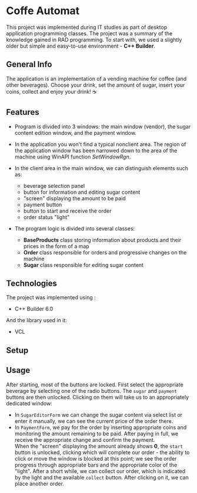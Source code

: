# Coffe Automat
This project was implemented during IT studies as part of desktop application programming classes. The project was a summary of the knowledge gained in RAD programming. 
To start with, we used a slightly older but simple and easy-to-use environment - __C++ Builder__.

## General Info
The application is an implementation of a vending machine for coffee (and other beverages). Choose your drink, set the amount of sugar, insert your coins, collect and enjoy your drink! :coffee:

## Features
- Program is divided into 3 windows: the main window (vendor), the sugar content edition window, and the payment window.
- In the application you won't find a typical nonclient area. The region of the application window has been narrowed down to the area of the machine using WinAPI function _SetWindowRgn_.
- In the client area in the main window, we can distinguish elements such as:
  - beverage selection panel
  - button for information and editing sugar content
  - "screen" displaying the amount to be paid
  - payment button
  - button to start and receive the order
  - order status "light"  

- The program logic is divided into several classes:
  - __BaseProducts__ class storing information about products and their prices in the form of a map
  - __Order__ class responsible for orders and progressive changes on the machine
  - __Sugar__ class responsible for editing sugar content

## Technologies
The project was implemented using :
* C++ Builder 6.0  
  
And the library used in it:
* VCL

## Setup  

## Usage
After starting, most of the buttons are locked. First select the appropriate beverage by selecting one of the radio buttons. The `sugar` and `payment` buttons are then unlocked. 
Clicking on them will take us to an appropriately dedicated window:
- In `SugarEditorForm` we can change the sugar content via select list or enter it manually, we can see the current price of the order there.
- In `PaymentForm`, we pay for the order by inserting appropriate coins and monitoring the amount remaining to be paid. After paying in full, we receive the appropriate change and confirm the payment.  
When the "screen" displaying the amount already shows __0__, the `start` button is unlocked, clicking which will complete our order - the ability to click or move the window is blocked at this point; we see the order progress through appropriate bars and the appropriate color of the "light".
After a short while, we can collect our order, which is indicated by the light and the available `collect` button.
After clicking on it, we can place another order.
  
